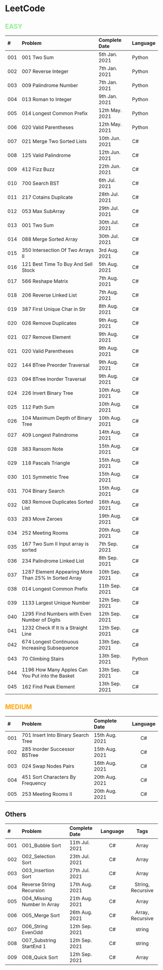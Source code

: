 # LeetCode

## <span style="color:LightGreen">**EASY**</span>
| #     | Problem                               | Complete Date     | Language     |
| :---  | :---                                  |    :----          | :----        |
| 001   | 001 Two Sum                           | 5th Jan.  2021    | Python       |
| 002   | 007 Reverse Integer                   | 7th Jan.  2021    | Python       |
| 003   | 009 Palindrome Number                 | 7th Jan.  2021    | Python       |
| 004   | 013 Roman to Integer                  | 9th Jan.  2021    | Python       |
| 005   | 014 Longest Common Prefix             | 12th May. 2021    | Python       |
| 006   | 020 Valid Parentheses                 | 12th May. 2021    | Python       |
| 007   | 021 Merge Two Sorted Lists            | 10th Jun. 2021    | C#           |
| 008   | 125 Valid Palindrome                  | 12th Jun. 2021    | C#           |
| 009   | 412 Fizz Buzz                         | 22th Jun. 2021    | C#           |
| 010   | 700 Search BST                        | 6th Jul. 2021     | C#           |
| 011   | 217 Cotains Duplicate                 | 28th Jul. 2021    | C#           |
| 012   | 053 Max SubArray                      | 29th Jul. 2021    | C#           |
| 013   | 001 Two Sum                           | 30th Jul. 2021    | C#           |
| 014   | 088 Merge Sorted Array                | 30th Jul. 2021    | C#           |
| 015   | 350 Intersection Of Two Arrays II     | 3rd Aug. 2021     | C#           |
| 016   | 121 Best Time To Buy And Sell Stock   | 5th Aug. 2021     | C#           |
| 017   | 566 Reshape Matrix                    | 7th Aug. 2021     | C#           |
| 018   | 206 Reverse Linked List               | 7th Aug. 2021     | C#           |
| 019   | 387 First Unique Char in Str          | 8th Aug. 2021     | C#           |
| 020   | 026 Remove Duplicates                 | 9th Aug. 2021     | C#           |
| 021   | 027 Remove Element                    | 9th Aug. 2021     | C#           |
| 021   | 020 Valid Parentheses                 | 9th Aug. 2021     | C#           |
| 022   | 144 BTree Preorder Traversal          | 9th Aug. 2021     | C#           |
| 023   | 094 BTree Inorder Traversal           | 9th Aug. 2021     | C#           |
| 024   | 226 Invert Binary Tree                | 10th Aug. 2021    | C#           |
| 025   | 112 Path Sum                          | 10th Aug. 2021    | C#           |
| 026   | 104 Maximum Depth of Binary Tree      | 10th Aug. 2021    | C#           |
| 027   | 409 Longest Palindrome                | 14th Aug. 2021    | C#           |
| 028   | 383 Ransom Note                       | 15th Aug. 2021    | C#           |
| 029   | 118 Pascals Triangle                  | 15th Aug. 2021    | C#           |
| 030   | 101 Symmetric Tree                    | 15th Aug. 2021    | C#           |
| 031   | 704 Binary Search                     | 15th Aug. 2021    | C#           |
| 032   | 083 Remove Duplicates Sorted List     | 16th Aug. 2021    | C#           |
| 033   | 283 Move Zeroes                       | 19th Aug. 2021    | C#           |
| 034   | 252 Meeting Rooms                     | 20th Aug. 2021    | C#           |
| 035   | 167 Two Sum II Input array is sorted  | 7th Sep. 2021     | C#           |
| 036   | 234 Palindrome Linked List            | 8th Sep. 2021     | C#           |
| 037   | 1287 Element Appearing More Than 25% In Sorted Array | 10th Sep. 2021    | C#           |
| 038   | 014 Longest Common Prefix             | 11th Sep. 2021    | C#           | 
| 039   | 1133 Largest Unique Number            | 12th Sep. 2021    | C#           |
| 040   | 1295 Find Numbers with Even Number of Digits | 12th Sep. 2021    | C#           |
| 041   | 1232 Check If It Is a Straight Line   | 12th Sep. 2021    | C#           |
| 042   | 674 Longest Continuous Increasing Subsequence | 13th Sep. 2021    | C#           |
| 043   | 70 Climbing Stairs                    | 13th Sep.  2021   | Python       |
| 044   | 1196 How Many Apples Can You Put into the Basket | 13th Sep. 2021    | C#           |
| 045   | 162 Find Peak Element                 | 13th Sep. 2021    | C#           |

## <span style="color:Orange">**MEDIUM**</span>
| #     | Problem                               | Complete Date     | Language     |
| :---  | :---                                  |    :----          | :----:       | 
| 001   | 701 Insert Into Binary Search Tree    | 15th Aug. 2021    | C#           |
| 002   | 285 Inorder Successor BSTree          | 15th Aug. 2021    | C#           |
| 003   | 024 Swap Nodes Pairs                  | 16th Aug. 2021    | C#           |
| 004   | 451 Sort Characters By Frequency      | 20th Aug. 2021    | C#           |
| 005   | 253 Meeting Rooms II                  | 20th Aug. 2021    | C#           |

## **Others**</span>
| #     | Problem                               | Complete Date     | Language     | Tags                                    |
| :---  | :---                                  |    :----          | :----:       | :----:                                  |
| 001   | O01_Bubble Sort                       | 11th Jul. 2021    | C#           | Array                                   |
| 002   | O02_Selection Sort                    | 23th Jul. 2021    | C#           | Array                                   |
| 003   | O03_Insertion Sort                    | 27th Jul. 2021    | C#           | Array                                   |
| 004   | Reverse String Recursion              | 17th Aug. 2021    | C#           | String, Recursive                       |
| 005   | O04_Missing Number In Array           | 21th Aug. 2021    | C#           | Array                                   |
| 006   | O05_Merge Sort                        | 26th Aug. 2021    | C#           | Array, Recursive                        |
| 007   | O06_String EvenOdd                    | 12th Sep. 2021    | C#           | string                                  |
| 008   | O07_Substring StartEnd 1              | 12th Sep. 2021    | C#           | string                                  |
| 009   | O08_Quick Sort                        | 12th Sep. 2021    | C#           | Array                                   |
